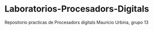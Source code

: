 # Laboratorios-Procesadors-Digitals
Repositorio practicas de Procesadors digitals Mauricio Urbina, grupo 13

